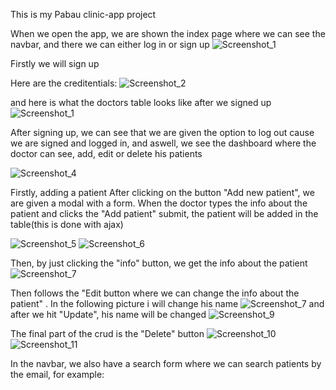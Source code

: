 This is my Pabau clinic-app project

When we open the app, we are shown the index page where we can see the navbar, and there we can either log in or sign up
![Screenshot_1](https://user-images.githubusercontent.com/90925461/172972343-b79963d3-d353-4716-a091-12b3ae555277.png)


Firstly we will sign up 

Here are the creditentials:
![Screenshot_2](https://user-images.githubusercontent.com/90925461/172972470-84b71e3f-f3c1-4e2c-b20c-c887759d8a4b.png)

and here is what the doctors table looks like after we signed up
![Screenshot_1](https://user-images.githubusercontent.com/90925461/172975669-eb055aae-f8b2-4130-bbc2-a1043eab8cd0.png)

After signing up, we can see that we are given the option to log out cause we are signed and logged in, and aswell, we see the dashboard where the doctor can see, add, edit or delete his patients

![Screenshot_4](https://user-images.githubusercontent.com/90925461/172974006-94492e53-23f4-46fe-90a3-641eeb84cef0.png)

Firstly, adding a patient
After clicking on the button "Add new patient", we are given a modal with a form. When the doctor types the info about the patient and clicks the "Add patient" submit, the patient will be added in the table(this is done with ajax)

![Screenshot_5](https://user-images.githubusercontent.com/90925461/172974386-42e5a447-685b-454a-8054-5d24be21d441.png)
![Screenshot_6](https://user-images.githubusercontent.com/90925461/172974512-ff566e70-a092-4670-bc16-d0d4ba0ca390.png)

Then, by just clicking the "info" button, we get the info about the patient 
![Screenshot_7](https://user-images.githubusercontent.com/90925461/172974722-0c4c18c8-ed2b-40e8-bd89-7aea63986084.png)

Then follows the "Edit button where we can change the info about the patient" . In the following picture i will change his name 
![Screenshot_7](https://user-images.githubusercontent.com/90925461/172974925-eff88e38-87ef-4deb-896f-99edddefdc2b.png)
and after we hit "Update", his name will be changed
![Screenshot_9](https://user-images.githubusercontent.com/90925461/172975007-2eaa5cf5-124d-4ec6-b750-30a37798320a.png)

The final part of the crud is the "Delete" button
![Screenshot_10](https://user-images.githubusercontent.com/90925461/172975171-b31ed933-486c-4758-b9e8-8db5b78ebbc1.png)
![Screenshot_11](https://user-images.githubusercontent.com/90925461/172975182-03977243-31b1-4fc9-b25c-911c2e218946.png)

In the navbar, we also have a search form where we can search patients by the email, for example:


